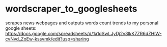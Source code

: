 # wordscraper_to_googlesheets
scrapes news webpages and outputs words count trends to my personal google sheets:
https://docs.google.com/spreadsheets/d/1a1dSwLJyDj2v3lkK7ZR6dZHlW-cvNvd_ZoEw-kssvmk/edit?usp=sharing
